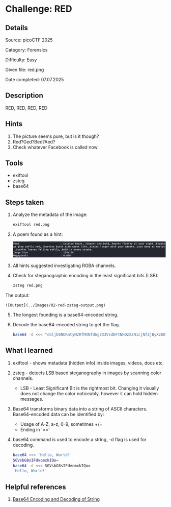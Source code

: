 # Challenge: RED 

## Details

Source: picoCTF 2025

Category: Forensics

Difficulty: Easy

Given file: red.png

Date completed: 07.07.2025


## Description

RED, RED, RED, RED


## Hints

1. The picture seems pure, but is it though?
2. Red?Ged?Bed?Aed?
3. Check whatever Facebook is called now


## Tools

- exiftool
- zsteg
- base64


## Steps taken

1. Analyze the metadata of the image:
 
    ```bash
    exiftool red.png
    ```

2. A poem found as a hint:

    ![Metadata](../Images/02-red-poem.png)

3. All hints suggested investigating RGBA channels.

4. Check for steganographic encoding in the least significant bits (LSB):

    ```bash
    zsteg red.png
    ```

The output:

    ![Output](../Images/02-red-zsteg-output.png)

5. The longest founding is a base64-encoded string.

6. Decode the base64-encoded string to get the flag.

    ```bash
    base64 -d <<< "cGljb0NURntyM2RfMXNfdGgzX3VsdDFtNHQzX2N1cjNfZjByXzU0ZG4zNTVffQ=="
    ```


## What I learned

1. exiftool - shows metadata (hidden info) inside images, videos, docs etc.

2. zsteg - detects LSB based steganography in images by scanning color channels.

    - LSB - Least Significant Bit is the rightmost bit. Changing it visually does not change the color noticeably, however it can hold hidden messages.

3. Base64 transforms binary data into a string of ASCII characters. Base64-encoded data can be identified by:

    - Usage of A-Z, a-z, 0-9, sometimes +/=
    - Ending in '=='

4. base64 command is used to encode a string, -d flag is used for decoding.

    ```bash 
    base64 <<< 'Hello, World!'
    SGVsbG8sIFdvcmxkIQo=
    base64 -d <<< SGVsbG8sIFdvcmxkIQo=
    'Hello, World!'
    ```


## Helpful references

1. [Base64 Encoding and Decoding of String](https://www.baeldung.com/linux/cli-base64-encode-decode)    
